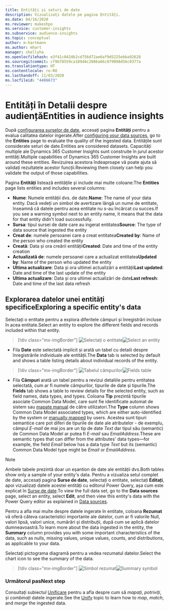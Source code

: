 ```yaml
---
title: Entități și seturi de date
description: Vizualizați datele pe pagina Entități.
ms.date: 04/16/2020
ms.reviewer: mukeshpo
ms.service: customer-insights
ms.subservice: audience-insights
ms.topic: conceptual
author: m-hartmann
ms.author: mhart
manager: shellyha
ms.openlocfilehash: e3f41c0424b2cd756d72ae6af9d5225ebba92628
ms.sourcegitcommit: cf9b78559ca189d4c2086a66c879098d56c0377a
ms.translationtype: HT
ms.contentlocale: ro-RO
ms.lasthandoff: 11/03/2020
ms.locfileid: "4406673"
---
```

# <a name="entities-in-audience-insights"></a><span data-ttu-id="23acc-103">Entități în Detalii despre audiență</span><span class="sxs-lookup"><span data-stu-id="23acc-103">Entities in audience insights</span></span>

<span data-ttu-id="23acc-104">După [configurarea surselor de date](data-sources.md), accesați pagina **Entități** pentru a evalua calitatea datelor ingerate.</span><span class="sxs-lookup"><span data-stu-id="23acc-104">After [configuring your data sources](data-sources.md), go to the **Entities** page to evaluate the quality of the ingested data.</span></span> <span data-ttu-id="23acc-105">Entitățile sunt considerate seturi de date.</span><span class="sxs-lookup"><span data-stu-id="23acc-105">Entities are considered datasets.</span></span> <span data-ttu-id="23acc-106">Capacități multiple ale Dynamics 365 Customer Insights sunt construite în jurul acestor entități.</span><span class="sxs-lookup"><span data-stu-id="23acc-106">Multiple capabilities of Dynamics 365 Customer Insights are built around these entities.</span></span> <span data-ttu-id="23acc-107">Revizuirea acestora îndeaproape vă poate ajuta să validați rezultatele acestor funcții.</span><span class="sxs-lookup"><span data-stu-id="23acc-107">Reviewing them closely can help you validate the output of those capabilities.</span></span>

<span data-ttu-id="23acc-108">Pagina **Entități** listează entitățile și include mai multe coloane:</span><span class="sxs-lookup"><span data-stu-id="23acc-108">The **Entities** page lists entities and includes several columns:</span></span>

- <span data-ttu-id="23acc-109">**Nume**: Numele entității dvs. de date.</span><span class="sxs-lookup"><span data-stu-id="23acc-109">**Name**: The name of your data entity.</span></span> <span data-ttu-id="23acc-110">Dacă vedeți un simbol de avertizare lângă un nume de entitate, înseamnă că datele pentru acea entitate nu s-au încărcat cu succes.</span><span class="sxs-lookup"><span data-stu-id="23acc-110">If you see a warning symbol next to an entity name, it means that the data for that entity didn't load successfully.</span></span>
- <span data-ttu-id="23acc-111">**Sursa**: tipul sursei de date care au ingerat entitatea</span><span class="sxs-lookup"><span data-stu-id="23acc-111">**Source**: The type of data source that ingested the entity</span></span>
- <span data-ttu-id="23acc-112">**Creat de**: numele persoanei care a creat entitatea</span><span class="sxs-lookup"><span data-stu-id="23acc-112">**Created by**: Name of the person who created the entity</span></span>
- <span data-ttu-id="23acc-113">**Creată**: Data și ora creării entității</span><span class="sxs-lookup"><span data-stu-id="23acc-113">**Created**: Date and time of the entity creation</span></span>
- <span data-ttu-id="23acc-114">**Actualizată de**: numele persoanei care a actualizat entitatea</span><span class="sxs-lookup"><span data-stu-id="23acc-114">**Updated by**: Name of the person who updated the entity</span></span>
- <span data-ttu-id="23acc-115">**Ultima actualizare**: Data și ora ultimei actualizări a entității</span><span class="sxs-lookup"><span data-stu-id="23acc-115">**Last updated**: Date and time of the last update of the entity</span></span>
- <span data-ttu-id="23acc-116">**Ultima actualizare**: Data și ora ultimei actualizări de date</span><span class="sxs-lookup"><span data-stu-id="23acc-116">**Last refresh**: Date and time of the last data refresh</span></span>

## <a name="exploring-a-specific-entitys-data"></a><span data-ttu-id="23acc-117">Explorarea datelor unei entități specifice</span><span class="sxs-lookup"><span data-stu-id="23acc-117">Exploring a specific entity's data</span></span>

<span data-ttu-id="23acc-118">Selectați o entitate pentru a explora diferitele câmpuri și înregistrări incluse în acea entitate.</span><span class="sxs-lookup"><span data-stu-id="23acc-118">Select an entity to explore the different fields and records included within that entity.</span></span>

> [!div class="mx-imgBorder"]
> <span data-ttu-id="23acc-119">![Selectați o entitate](media/data-manager-entities-data.png "Selectați o entitate")</span><span class="sxs-lookup"><span data-stu-id="23acc-119">![Select an entity](media/data-manager-entities-data.png "Select an entity")</span></span>

- <span data-ttu-id="23acc-120">Fila **Date** este selectată implicit și arată un tabel cu detalii despre înregistrările individuale ale entității.</span><span class="sxs-lookup"><span data-stu-id="23acc-120">The **Data** tab is selected by default and shows a table listing details about individual records of the entity.</span></span>

> [!div class="mx-imgBorder"]
> <span data-ttu-id="23acc-121">![Tabelul câmpurilor](media/data-manager-entities-fields.PNG "Tabelul câmpurilor")</span><span class="sxs-lookup"><span data-stu-id="23acc-121">![Fields table](media/data-manager-entities-fields.PNG "Fields table")</span></span>

- <span data-ttu-id="23acc-122">Fila **Câmpuri** arată un tabel pentru a revizui detaliile pentru entitatea selectată, cum ar fi numele câmpurilor, tipurile de date și tipurile.</span><span class="sxs-lookup"><span data-stu-id="23acc-122">The **Fields** tab shows a table to review details for the selected entity, such as field names, data types, and types.</span></span> <span data-ttu-id="23acc-123">Coloana **Tip** prezintă tipurile asociate Common Data Model, care sunt fie identificate automat de sistem sau [mapate manual](map-entities.md) de către utilizatori.</span><span class="sxs-lookup"><span data-stu-id="23acc-123">The **Type** column shows Common Data Model associated types, which are either auto-identified by the system or [manually mapped](map-entities.md) by users.</span></span> <span data-ttu-id="23acc-124">Acestea sunt tipuri semantice care pot diferi de tipurile de date ale atributelor - de exemplu, câmpul *E-mail* de mai jos are un tip de date *Text* dar tipul său (semantic) de Common Data Model ar putea fi *E-mail* sau *EmailAddress*.</span><span class="sxs-lookup"><span data-stu-id="23acc-124">These are semantic types that can differ from the attributes' data types—for example, the field *Email* below has a data type *Text* but its (semantic) Common Data Model type might be *Email* or *EmailAddress*.</span></span>

> [!NOTE]
> <span data-ttu-id="23acc-125">Ambele tabele prezintă doar un eșantion de date ale entității dvs.</span><span class="sxs-lookup"><span data-stu-id="23acc-125">Both tables show only a sample of your entity's data.</span></span> <span data-ttu-id="23acc-126">Pentru a vizualiza setul complet de date, accesați pagina **Surse de date**, selectați o entitate, selectați **Editați**, apoi vizualizați datele acestei entități cu editorul Power Query, așa cum este explicat în [Surse de date](data-sources.md).</span><span class="sxs-lookup"><span data-stu-id="23acc-126">To view the full data set, go to the **Data sources** page, select an entity, select **Edit**, and then view this entity's data with the Power Query editor as explained in [Data sources](data-sources.md).</span></span>

<span data-ttu-id="23acc-127">Pentru a afla mai multe despre datele ingerate în entitate, coloana **Rezumat** vă oferă câteva caracteristici importante ale datelor, cum ar fi valorile Null, valori lipsă, valori unice, numărări și distribuții, după cum se aplică datelor dumneavoastră.</span><span class="sxs-lookup"><span data-stu-id="23acc-127">To learn more about the data ingested in the entity, the **Summary** column provides you with some important characteristics of the data, such as nulls, missing values, unique values, counts, and distributions, as applicable to your data.</span></span>

<span data-ttu-id="23acc-128">Selectați pictograma diagramă pentru a vedea rezumatul datelor.</span><span class="sxs-lookup"><span data-stu-id="23acc-128">Select the chart icon to see the summary of the data.</span></span>

> [!div class="mx-imgBorder"]
> <span data-ttu-id="23acc-129">![Simbol rezumat](media/data-manager-entities-summary.png "Tabel Rezumat date")</span><span class="sxs-lookup"><span data-stu-id="23acc-129">![Summary symbol](media/data-manager-entities-summary.png "Data summary table")</span></span>

### <a name="next-step"></a><span data-ttu-id="23acc-130">Următorul pas</span><span class="sxs-lookup"><span data-stu-id="23acc-130">Next step</span></span>

<span data-ttu-id="23acc-131">Consultați subiectul [Unificare](data-unification.md) pentru a afla despre cum să *mapați*, *potriviți*, și *combinați* datele ingerate.</span><span class="sxs-lookup"><span data-stu-id="23acc-131">See the [Unify](data-unification.md) topic to learn how to *map*, *match*, and *merge* the ingested data.</span></span>
